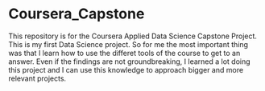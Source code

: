 # Coursera_Capstone
This repository is for the Coursera Applied Data Science Capstone Project.
This is my first Data Science project. So for me the most important thing was that I learn how to use the differet tools of the course to get to an answer. Even if the findings are not groundbreaking, I learned a lot doing this project and I can use this knowledge to approach bigger and more relevant projects.
